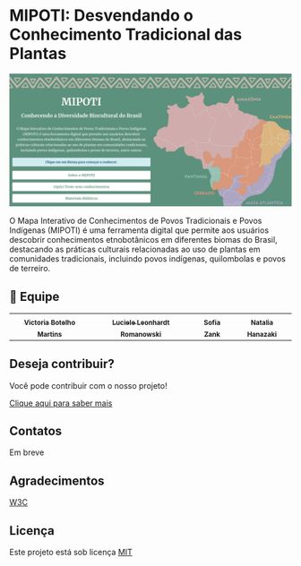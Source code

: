 # MIPOTI: Desvendando o Conhecimento Tradicional das Plantas

<div align="center">

![Mipoti](./mipoti.png)

</div>

O Mapa Interativo de Conhecimentos de Povos Tradicionais e Povos Indígenas (MIPOTI) é uma ferramenta digital que permite aos usuários descobrir conhecimentos etnobotânicos em diferentes biomas do Brasil, destacando as práticas culturais relacionadas ao uso de plantas em comunidades tradicionais, incluindo povos indígenas, quilombolas e povos de terreiro.


## 🤝 Equipe

<table align="center">
  <tr>
    <td align="center">
      <a href="#">
        <sub>
          <b>Victoria Botelho Martins</b>
        </sub>
      </a>
    </td>
    <td align="center">
      <a href="#">
        <sub>
          <b>Luciele Leonhardt Romanowski</b>
        </sub>
      </a>
    </td>
    <td align="center">
      <a href="#">
        <sub>
          <b>Sofia Zank</b>
        </sub>
      </a>
    </td>
    <td align="center">
      <a href="#">
        <sub>
          <b>Natalia Hanazaki</b>
        </sub>
      </a>
    </td>
  </tr>
</table>

## Deseja contribuir?

Você pode contribuir com o nosso projeto!

[Clique aqui para saber mais](./contribuing.md)

## Contatos

Em breve

## Agradecimentos

[W3C](https://www.google.com/url?sa=t&source=web&rct=j&opi=89978449&url=https://www.w3.org/&ved=2ahUKEwitlcLns4SIAxVSq5UCHcG6AvUQFnoECCIQAQ&usg=AOvVaw2RgEUWrugv71FoFUwvQyU9)

## Licença

Este projeto está sob licença [MIT](https://choosealicense.com/licenses/mit/)
